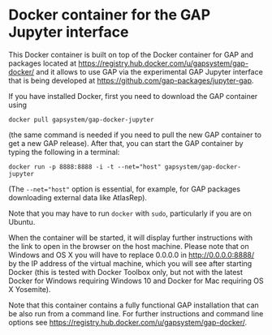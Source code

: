 # Docker container for the GAP Jupyter interface

This Docker container is built on top of the Docker container for GAP and
packages located at https://registry.hub.docker.com/u/gapsystem/gap-docker/
and it allows to use GAP via the experimental GAP Jupyter interface that is
being developed at https://github.com/gap-packages/jupyter-gap.

If you have installed Docker, first you need to download the GAP container using
```
docker pull gapsystem/gap-docker-jupyter
```
(the same command is needed if you need to pull the new GAP container to get a
new GAP release). After that, you can start the GAP container by typing the
following in a terminal:
```
docker run -p 8888:8888 -i -t --net="host" gapsystem/gap-docker-jupyter
```
(The `--net="host"` option is essential, for example, for GAP packages 
downloading external data like AtlasRep).

Note that you may have to run `docker` with `sudo`, particularly if you are on Ubuntu.

When the container will be started, it will display further instructions
with the link to open in the browser on the host machine. Please note that
on Windows and OS X you will have to replace 0.0.0.0 in http://0.0.0.0:8888/ 
by the IP address of the virtual machine, which you will see after starting
Docker (this is tested with Docker Toolbox only, but not with the latest 
Docker for Windows requiring Windows 10 and Docker for Mac requiring OS X 
Yosemite).

Note that this container contains a fully functional GAP installation that
can be also run from a command line. For further instructions and command
line options see https://registry.hub.docker.com/u/gapsystem/gap-docker/.
